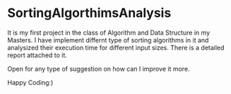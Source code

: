 # SortingAlgorthimsAnalysis

It is my first project in the class of Algorithm and Data Structure in my Masters.  I have implement differnt type of sorting algorithms in it and analysized their execution time for different input sizes. There is a detailed report attached to it. 


Open for any type of suggestion on how can I improve it more.

Happy Coding:)
